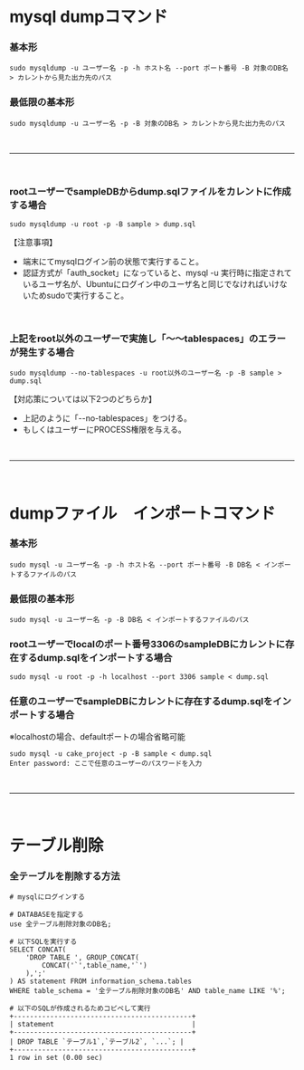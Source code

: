 # mysql dumpコマンド
### 基本形
```shell
sudo mysqldump -u ユーザー名 -p -h ホスト名 --port ポート番号 -B 対象のDB名 > カレントから見た出力先のパス
```
### 最低限の基本形
```shell
sudo mysqldump -u ユーザー名 -p -B 対象のDB名 > カレントから見た出力先のパス
```

<br>

---

<br>

### rootユーザーでsampleDBからdump.sqlファイルをカレントに作成する場合
```shell
sudo mysqldump -u root -p -B sample > dump.sql
```
【注意事項】
- 端末にてmysqlログイン前の状態で実行すること。
- 認証方式が「auth_socket」になっていると、mysql -u 実行時に指定されているユーザ名が、Ubuntuにログイン中のユーザ名と同じでなければいけないためsudoで実行すること。

<br>

### 上記をroot以外のユーザーで実施し「〜〜tablespaces」のエラーが発生する場合
```shell
sudo mysqldump --no-tablespaces -u root以外のユーザー名 -p -B sample > dump.sql
```
【対応策については以下2つのどちらか】
- 上記のように「--no-tablespaces」をつける。
- もしくはユーザーにPROCESS権限を与える。

<br>

---

<br>

# dumpファイル　インポートコマンド
### 基本形
```shell
sudo mysql -u ユーザー名 -p -h ホスト名 --port ポート番号 -B DB名 < インポートするファイルのパス
```

### 最低限の基本形
```shell
sudo mysql -u ユーザー名 -p -B DB名 < インポートするファイルのパス
```

### rootユーザーでlocalのポート番号3306のsampleDBにカレントに存在するdump.sqlをインポートする場合
```shell
sudo mysql -u root -p -h localhost --port 3306 sample < dump.sql
```

### 任意のユーザーでsampleDBにカレントに存在するdump.sqlをインポートする場合
※localhostの場合、defaultポートの場合省略可能
```shell
sudo mysql -u cake_project -p -B sample < dump.sql
Enter password: ここで任意のユーザーのパスワードを入力
```
<br>

---

<br>

# テーブル削除
### 全テーブルを削除する方法
```shell
# mysqlにログインする

# DATABASEを指定する
use 全テーブル削除対象のDB名;

# 以下SQLを実行する
SELECT CONCAT(
	'DROP TABLE ', GROUP_CONCAT(
		CONCAT('`',table_name,'`')
	),';'
) AS statement FROM information_schema.tables 
WHERE table_schema = '全テーブル削除対象のDB名' AND table_name LIKE '%';

# 以下のSQLが作成されるためコピペして実行
+--------------------------------------------+
| statement                                  |
+--------------------------------------------+
| DROP TABLE `テーブル1`,`テーブル2`, `...`; |
+--------------------------------------------+
1 row in set (0.00 sec)
```
